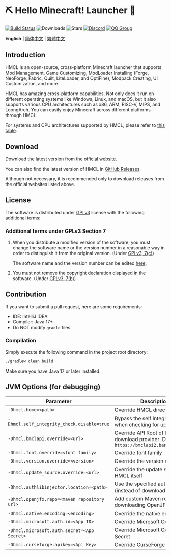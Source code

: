 # ⛏ Hello Minecraft! Launcher 💎

[![Build Status](https://ci.huangyuhui.net/job/HMCL/badge/icon?.svg)](https://ci.huangyuhui.net/job/HMCL)
![Downloads](https://img.shields.io/github/downloads/HMCL-dev/HMCL/total?style=flat)
![Stars](https://img.shields.io/github/stars/HMCL-dev/HMCL?style=flat)
[![Discord](https://img.shields.io/discord/995291757799538688.svg?label=&logo=discord&logoColor=ffffff&color=7389D8&labelColor=6A7EC2)](https://discord.gg/jVvC7HfM6U)
[![QQ Group](https://img.shields.io/badge/QQ-HMCL-bright?label=&logo=qq&logoColor=ffffff&color=1EBAFC&labelColor=1DB0EF&logoSize=auto)](https://docs.hmcl.net/groups.html)

**English** | [简体中文](README_zh.md) | [繁體中文](README_zh_Hant.md)

## Introduction

HMCL is an open-source, cross-platform Minecraft launcher that supports Mod Management, Game Customizing, ModLoader Installing (Forge, NeoForge, Fabric, Quilt, LiteLoader, and OptiFine), Modpack Creating, UI Customization, and more.

HMCL has amazing cross-platform capabilities. Not only does it run on different operating systems like Windows, Linux, and macOS, but it also supports various CPU architectures such as x86, ARM, RISC-V, MIPS, and LoongArch. You can easily enjoy Minecraft across different platforms through HMCL.

For systems and CPU architectures supported by HMCL, please refer to [this table](docs/PLATFORM.md).

## Download

Download the latest version from the [official website](https://hmcl.huangyuhui.net/download).

You can also find the latest version of HMCL in [GitHub Releases](https://github.com/HMCL-dev/HMCL/releases).

Although not necessary, it is recommended only to download releases from the official websites listed above.

## License

The software is distributed under [GPLv3](https://www.gnu.org/licenses/gpl-3.0.html) license with the following additional terms:

### Additional terms under GPLv3 Section 7

1. When you distribute a modified version of the software, you must change the software name or the version number in a reasonable way in order to distinguish it from the original version. (Under [GPLv3, 7(c)](https://github.com/HMCL-dev/HMCL/blob/11820e31a85d8989e41d97476712b07e7094b190/LICENSE#L372-L374))

   The software name and the version number can be edited [here](https://github.com/HMCL-dev/HMCL/blob/javafx/HMCL/src/main/java/org/jackhuang/hmcl/Metadata.java#L33-L35).

2. You must not remove the copyright declaration displayed in the software. (Under [GPLv3, 7(b)](https://github.com/HMCL-dev/HMCL/blob/11820e31a85d8989e41d97476712b07e7094b190/LICENSE#L368-L370))

## Contribution

If you want to submit a pull request, here are some requirements:

* IDE: IntelliJ IDEA
* Compiler: Java 17+
* Do NOT modify `gradle` files

### Compilation

Simply execute the following command in the project root directory:

```bash
./gradlew clean build
```

Make sure you have Java 17 or later installed.

## JVM Options (for debugging)

| Parameter                                    | Description                                                                                   |
| -------------------------------------------- | --------------------------------------------------------------------------------------------- |
| `-Dhmcl.home=<path>`                         | Override HMCL directory                                                                       |
| `-Dhmcl.self_integrity_check.disable=true`   | Bypass the self integrity check when checking for updates                                     |
| `-Dhmcl.bmclapi.override=<url>`              | Override API Root of BMCLAPI download provider. Defaults to `https://bmclapi2.bangbang93.com` |
| `-Dhmcl.font.override=<font family>`         | Override font family                                                                          |
| `-Dhmcl.version.override=<version>`          | Override the version number                                                                   |
| `-Dhmcl.update_source.override=<url>`        | Override the update source for HMCL itself                                                    |
| `-Dhmcl.authlibinjector.location=<path>`     | Use the specified authlib-injector (instead of downloading one)                               |
| `-Dhmcl.openjfx.repo=<maven repository url>` | Add custom Maven repository for downloading OpenJFX                                           |
| `-Dhmcl.native.encoding=<encoding>`          | Override the native encoding                                                                  |
| `-Dhmcl.microsoft.auth.id=<App ID>`          | Override Microsoft OAuth App ID                                                               |
| `-Dhmcl.microsoft.auth.secret=<App Secret>`  | Override Microsoft OAuth App Secret                                                           |
| `-Dhmcl.curseforge.apikey=<Api Key>`         | Override CurseForge API Key                                                                   |
